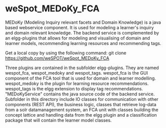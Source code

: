 # weSpot_MEDoKy_FCA
MEDoKy (Modeling Inquiry relevant facets and Domain Knowledge) is a java based webservice component. 
It is used for modeling a learner's inquiry and domain relevant knowledge. 
The backend service is complemented by an elgg-plugins that allows for modeling and visualising of 
domain and learner models, recommending learning resources and recommending tags.

Get a local copy by using the following command:
git clone https://github.com/weSPOT/weSpot_MEDoKy_FCA

Three plugins are contained in the subfolder elgg-plugins. They are named wespot_fca, wespot_medoky and wespot_tags. 
wespot_fca is the GUI component of the FCA tool that is used for domain and learner modelling. 
wespot_medoky is the plugin for learning resource recommendations.
wespot_tags is the elgg extension to display tag recommendations.
"MEDoKyService" contains the java source code of the backend service. Subfolder in this directory include IO 
classes for communication with other components (REST API), the business logic, classes that retrieve log-data 
from a solr datamanagement system, an FCA unit with classes building the concept lattice and handling data from the 
elgg plugin and a classification package that will contain the learner model classes.
